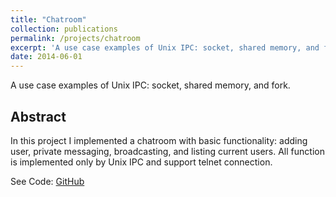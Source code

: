 ```yaml
---
title: "Chatroom"
collection: publications
permalink: /projects/chatroom
excerpt: 'A use case examples of Unix IPC: socket, shared memory, and fork.'
date: 2014-06-01
---
```



A use case examples of Unix IPC: socket, shared memory, and fork.

## Abstract
In this project I implemented a chatroom with basic functionality: adding user, private messaging, broadcasting, and listing current users. All function is implemented only by Unix IPC and support telnet connection.

See Code: [GitHub](https://github.com/chien-wei/system-code-samples/blob/master/chat.c)